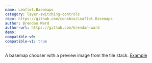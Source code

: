 ```yaml
---
name: Leaflet.Basemaps
category: layer-switching-controls
repo: https://github.com/consbio/Leaflet.Basemaps
author: Brendan Ward
author-url: https://github.com/brendan-ward
demo: 
compatible-v0:
compatible-v1: true
---
```


A basemap chooser with a preview image from the tile stack.			<a href="http://consbio.github.io/Leaflet.Basemaps/">Example</a>
